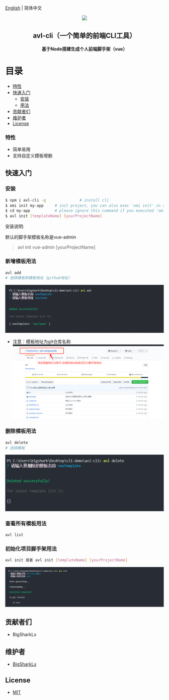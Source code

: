[English](./README.EN.md) | 简体中文

<p align="center"><img width="100" src="https://vuejs.org/images/logo.png"></p>

<h2 align="center">avl-cli（一个简单的前端CLI工具）</h2>
<p align="center"><b>基于Node搭建生成个人前端脚手架（vue）</b></p>

# 目录

- [特性](#特性)
- [快速入门](#快速入门)
  - [安装](#安装)
  - [用法](#用法)
- [贡献者们](#贡献者们)
- [维护者](#维护者)
- [License](#license)

### 特性

- 简单易用
- 支持自定义模板增删

## 快速入门

### 安装

```bash
$ npm i avl-cli -g               # install cli
$ omi init my-app     # init project, you can also exec 'omi init' in an empty folder
$ cd my-app           # please ignore this command if you executed 'omi init' in an empty folder
$ avl init [templateName] [yourProjectName]
```

安装说明:

默认的脚手架模板名称是vue-admin
> avl init vue-admin [yourProjectName]

### 新增模板用法

```bash
avl add
# 选择模板和模板地址（github地址）
```

![avl-add](./img/readme_add.png)

- 注意：模板地址为git仓库名称
![avl-add](./img/readme_gitAddress.png)

### 删除模板用法

```bash
avl delete
# 选择模板
```

![avl-add](./img/readme_delete.png)

### 查看所有模板用法

```bash
avl list
```

### 初始化项目脚手架用法

```bash
avl init 或者 avl init [templateName] [yourProjectName]
```

![avl-add](./img/readme_init.png)


## 贡献者们
- BigSharkLx

## 维护者

- [BigSharkLx](https://github.com/BigSharkLx)

## License

- [MIT](https://opensource.org/licenses/MIT)
